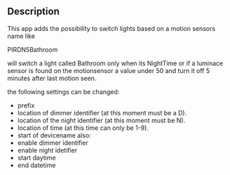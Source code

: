 ## Description
This app adds the possibility to switch lights based on a motion sensors name
like 

PIRDN5Bathroom

will switch a light called Bathroom only when its NightTime or if a luminace sensor is found on the motionsensor a value under 50
and turn it off 5 minutes after last motion seen.

the following settings can be changed:
- prefix
- location of dimmer identifier (at this moment must be a D).
- location of the night identifier (at this moment must be N).
- location of time (at this time can only be 1-9).
- start of devicename
also:
- enable dimmer identifier
- enable night idetifier
- start daytime
- end datetime

